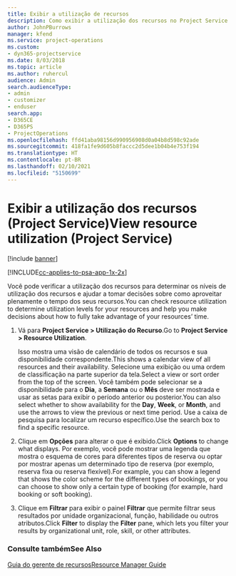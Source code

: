 ```yaml
---
title: Exibir a utilização de recursos
description: Como exibir a utilização dos recursos no Project Service
author: JohnPBurrows
manager: kfend
ms.service: project-operations
ms.custom:
- dyn365-projectservice
ms.date: 8/03/2018
ms.topic: article
ms.author: ruhercul
audience: Admin
search.audienceType:
- admin
- customizer
- enduser
search.app:
- D365CE
- D365PS
- ProjectOperations
ms.openlocfilehash: ffd41aba98156d990956908d0a04b8d598c92ade
ms.sourcegitcommit: 418fa1fe9d605b8faccc2d5dee1b04b4e753f194
ms.translationtype: HT
ms.contentlocale: pt-BR
ms.lasthandoff: 02/10/2021
ms.locfileid: "5150699"
---
```

# <a name="view-resource-utilization-project-service"></a><span data-ttu-id="0b0da-103">Exibir a utilização dos recursos (Project Service)</span><span class="sxs-lookup"><span data-stu-id="0b0da-103">View resource utilization (Project Service)</span></span>

[!include [banner](../includes/psa-now-project-operations.md)]

[!INCLUDE[cc-applies-to-psa-app-1x-2x](../includes/cc-applies-to-psa-app-1x-2x.md)]

<span data-ttu-id="0b0da-104">Você pode verificar a utilização dos recursos para determinar os níveis de utilização dos recursos e ajudar a tomar decisões sobre como aproveitar plenamente o tempo dos seus recursos.</span><span class="sxs-lookup"><span data-stu-id="0b0da-104">You can check resource utilization to determine utilization levels for your resources and help you make decisions about how to fully take advantage of your resources’ time.</span></span>  
  
1. <span data-ttu-id="0b0da-105">Vá para **Project Service > Utilização do Recurso**.</span><span class="sxs-lookup"><span data-stu-id="0b0da-105">Go to **Project Service > Resource Utilization**.</span></span> 

     <span data-ttu-id="0b0da-106">Isso mostra uma visão de calendário de todos os recursos e sua disponibilidade correspondente.</span><span class="sxs-lookup"><span data-stu-id="0b0da-106">This shows a calendar view of all resources and their availability.</span></span> <span data-ttu-id="0b0da-107">Selecione uma exibição ou uma ordem de classificação na parte superior da tela.</span><span class="sxs-lookup"><span data-stu-id="0b0da-107">Select a view or sort order from the top of the screen.</span></span> <span data-ttu-id="0b0da-108">Você também pode selecionar se a disponibilidade para o **Dia**, a **Semana** ou o **Mês** deve ser mostrada e usar as setas para exibir o período anterior ou posterior.</span><span class="sxs-lookup"><span data-stu-id="0b0da-108">You can also select whether to show availability for the **Day**, **Week**, or **Month**, and use the arrows to view the previous or next time period.</span></span> <span data-ttu-id="0b0da-109">Use a caixa de pesquisa para localizar um recurso específico.</span><span class="sxs-lookup"><span data-stu-id="0b0da-109">Use the search box to find a specific resource.</span></span>      
  
2. <span data-ttu-id="0b0da-110">Clique em **Opções** para alterar o que é exibido.</span><span class="sxs-lookup"><span data-stu-id="0b0da-110">Click **Options** to change what displays.</span></span> <span data-ttu-id="0b0da-111">Por exemplo, você pode mostrar uma legenda que mostra o esquema de cores para diferentes tipos de reserva ou optar por mostrar apenas um determinado tipo de reserva (por exemplo, reserva fixa ou reserva flexível).</span><span class="sxs-lookup"><span data-stu-id="0b0da-111">For example, you can show a legend that shows the color scheme for the different types of bookings, or you can choose to show only a certain type of booking (for example, hard booking or soft booking).</span></span>  

3. <span data-ttu-id="0b0da-112">Clique em **Filtrar** para exibir o painel **Filtrar** que permite filtrar seus resultados por unidade organizacional, função, habilidade ou outros atributos.</span><span class="sxs-lookup"><span data-stu-id="0b0da-112">Click **Filter** to display the **Filter** pane, which lets you filter your results by organizational unit, role, skill, or other attributes.</span></span>  
  
### <a name="see-also"></a><span data-ttu-id="0b0da-113">Consulte também</span><span class="sxs-lookup"><span data-stu-id="0b0da-113">See Also</span></span>  
 [<span data-ttu-id="0b0da-114">Guia do gerente de recursos</span><span class="sxs-lookup"><span data-stu-id="0b0da-114">Resource Manager Guide</span></span>](../psa/resource-manager-guide.md)
